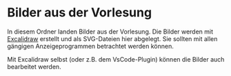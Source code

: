 # Bilder aus der Vorlesung

In diesem Ordner landen Bilder aus der Vorlesung.
Die Bilder werden mit [Excalidraw](https://excalidraw.com/) erstellt und als SVG-Dateien hier abgelegt.
Sie sollten mit allen gängigen Anzeigeprogrammen betrachtet werden können.

Mit Excalidraw selbst (oder z.B. dem VsCode-Plugin) können die Bilder auch bearbeitet werden.

